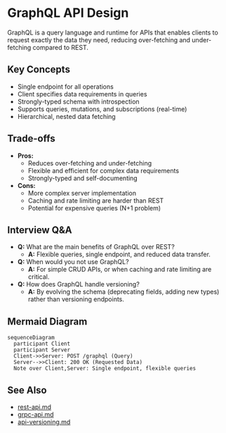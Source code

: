 # GraphQL API Design

GraphQL is a query language and runtime for APIs that enables clients to request exactly the data they need, reducing over-fetching and under-fetching compared to REST.

## Key Concepts
- Single endpoint for all operations
- Client specifies data requirements in queries
- Strongly-typed schema with introspection
- Supports queries, mutations, and subscriptions (real-time)
- Hierarchical, nested data fetching

## Trade-offs
- **Pros:**
  - Reduces over-fetching and under-fetching
  - Flexible and efficient for complex data requirements
  - Strongly-typed and self-documenting
- **Cons:**
  - More complex server implementation
  - Caching and rate limiting are harder than REST
  - Potential for expensive queries (N+1 problem)

## Interview Q&A
- **Q:** What are the main benefits of GraphQL over REST?
  - **A:** Flexible queries, single endpoint, and reduced data transfer.
- **Q:** When would you not use GraphQL?
  - **A:** For simple CRUD APIs, or when caching and rate limiting are critical.
- **Q:** How does GraphQL handle versioning?
  - **A:** By evolving the schema (deprecating fields, adding new types) rather than versioning endpoints.

## Mermaid Diagram
```mermaid
sequenceDiagram
  participant Client
  participant Server
  Client->>Server: POST /graphql (Query)
  Server-->>Client: 200 OK (Requested Data)
  Note over Client,Server: Single endpoint, flexible queries
```

## See Also
- [rest-api.md](./rest-api.md)
- [grpc-api.md](./grpc-api.md)
- [api-versioning.md](./api-versioning.md)
